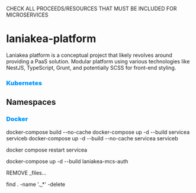 CHECK ALL PROCEEDS/RESOURCES THAT MUST BE INCLUDED FOR MICROSERVICES

# laniakea-platform
Laniakea platform is a conceptual project that likely revolves around providing a PaaS solution. Modular platform using various technologies like NestJS, TypeScript, Grunt, and potentially SCSS for front-end styling.





### <span style="color:#0099FF; font-weight: bolder;">Kubernetes</span> 

## Namespaces












### <span style="color:#0099FF; font-weight: bolder">Docker</span> 
docker-compose build --no-cache <service-a> <service-b>
docker-compose up -d --build servicea serviceb
docker-compose up -d --build --no-cache servicea serviceb

docker compose restart servicea



docker-compose up -d --build laniakea-mcs-auth























REMOVE _files...

find . -name '._*' -delete





<!---
LOAD .env
# LANIAKEA
LANIAKEA_HOME=/Volumes/ssd/workspace/projects/atis/laniakea-supercluster/laniakea-platform
lcp_local() {
  export $(grep -v "^#" "$LANIAKEA_HOME/infrastructure/local.env" | xargs)
}
lcp_docker() {
  export $(grep -v "^#" "$LANIAKEA_HOME/infrastructure/doker.env" | xargs)
}
export PATH=$PATH:$LANIAKEA_HOME

-=-=-=-=-=-=-=-=-=-=-=-=-=-=-=-=-=-=-=-=-=-=-=-=-=-=-=-=-=-=-=-=-=-=-=-=-=-=-=-=-=-=-=-=-=-=-=-=-=-=-=-=-=-=

DOC
npx compodoc -p tsconfig.json -s -w 

LOG
https://levelup.gitconnected.com/error-handling-and-logging-in-nestjs-best-practices-ecc871ade7d7

GUARDS
// https://github.com/ThomasOliver545/Blog-with-NestJS-and-Angular/blob/master/api/src/blog/service/blog.service.ts
// 1. https://docs.nestjs.com/guards
// 2. https://docs.nestjs.com/security/authentication
// 3. https://docs.nestjs.com/security/authorization


GIT

// display and sort Git branches by their last commit date
git for-each-ref --sort=-committerdate refs/heads/ --format="%(committerdate:short) %(refname:short)"














ASCII ART
https://patorjk.com/software/taag/#p=display&f=Graffiti&t=Type%20Something%20



Docker
docker network inspect bridge
docker login registry.hub.docker.com 


docker compose -f docker-compose.yml up -d
docker compose -f docker-compose.yml up -d <service1> <service2> <service...>


docker compose down -v

docker image prune
docker image prune --all


Cloud Stacks

GCP

Datastore
    https://hub.docker.com/r/mtlynch/firestore-emulator/
    https://joemugen.medium.com/how-to-develop-and-test-with-google-cloud-datastore-running-locally-7ebbc659b595
    https://stackoverflow.com/questions/54661757/google-datastore-unable-to-connect-inside-docker
    https://medium.com/@crip.popescu/running-gcp-pubsub-emulator-on-a-local-docker-environment-735c7f1e1f41
    https://cloud.google.com/datastore/docs/tools/datastore-emulator
    GUI:
        - datastore: https://github.com/GabiAxel/google-cloud-gui




Archtecture
https://learn.microsoft.com/en-us/azure/architecture/patterns/sharding

Silo - divide to conquer a PaaS platform




Database
    https://medium.com/@kumarabhishek0388/architecting-for-scale-part-1-load-balancing-sharding-and-replication-strategies-e6934e9e38f8

MongoDB
https://www.geeksforgeeks.org/how-to-seed-a-mongodb-database-using-docker-compose/



// OpenApi
// https://rehmat-sayany.medium.com/integrating-swagger-with-nestjs-a-step-by-step-guide-abd532743c43





BADGES
Como usar ícones e badges:
Markdown: Badges são frequentemente adicionados a arquivos README.md usando Markdown. Aqui está um exemplo de como adicionar um badge para a versão do NPM:

markdown
Copy code
![NPM Version](https://img.shields.io/npm/v/@nestjs/core.svg)
HTML: Você também pode usar HTML para adicionar badges:

html
Copy code
<a href="https://www.npmjs.com/package/@nestjs/core" target="_blank">
   <img src="https://img.shields.io/npm/v/@nestjs/core.svg" alt="NPM Version">
</a>
Sites para criar e personalizar badges:
Shields.io: Este é o site mais popular para criar badges customizados. Você pode escolher entre uma variedade de ícones, cores, e estilos. Você pode até mesmo criar badges personalizados que mostrem informações específicas sobre seu projeto.

BadgeMaker: Outra ferramenta útil para criar badges com suporte a várias integrações, como NPM, CI/CD, GitHub, etc.

SimpleIcons: Fornece ícones SVG para várias marcas populares, que você pode usar como parte de seus badges.

Exemplo de como criar um badge customizado no Shields.io:
Acesse o Shields.io. 
Escolha o estilo e o tipo de badge que deseja criar.
Customize o texto, cor, ícone, e outros parâmetros.
O site irá gerar a URL do badge, que você pode adicionar ao seu README.md usando Markdown ou HTML.


https://shields.io/
https://badgen.net/
https://simpleicons.org/

--->                                                                               



<!-- 
LIBS
npx eslint .
npx grunt clean
DEBUG=eslint:* npx grunt eslint

npx grunt check --type=breaking
npx grunt check --type=feat
npx grunt check --type=fix

npx compodoc -p tsconfig.json -s
npm install eslint@latest --save-dev --legacy-peer-deps //bypass the peer dependency resolutio
npm install eslint@latest eslint-plugin-import@latest eslint-config-airbnb-base@latest --save-dev --legacy-peer-deps


npm cache clean --force
npm access list packages
npm access list collaborators [<package> [<user>]]

npm publish --access public
npm publish --access public --verbose
npm unpublish @atisiothings/lib-core-domain@0.0.6
npm unpublish @atisiothings/lib-core-domain@0.0.6 --force


// https://pt.stackoverflow.com/questions/22431/express%C3%A3o-regular-para-rg



git config pull.rebase false
git merge origin/develop --allow-unrelated-histories
git credential-osxkeychain erase
host=github.com
-->


<!-- 
LIBS CONT...

npx eslint .
npx grunt clean
DEBUG=eslint:* npx grunt eslint

npx grunt check --type=breaking
npx grunt check --type=feat
npx grunt check --type=fix

npx compodoc -p tsconfig.json -s
npm install eslint@latest --save-dev --legacy-peer-deps //bypass the peer dependency resolutio
npm install eslint@latest eslint-plugin-import@latest eslint-config-airbnb-base@latest --save-dev --legacy-peer-deps


npm cache clean --force
npm access list packages
npm access list collaborators [<package> [<user>]]

npm publish --access public
npm publish --access public --verbose
npm unpublish @atisiothings/lib-core-domain@0.0.6
npm unpublish @atisiothings/lib-core-domain@0.0.6 --force


// https://pt.stackoverflow.com/questions/22431/express%C3%A3o-regular-para-rg

# GIT 
git remote add origin // git init
git remote set-url origin 
git merge origin/develop --allow-unrelated-histories
git credential-osxkeychain erase
host=github.com

error: RPC failed; HTTP 400 curl 22 The requested URL returned error: 400
git config --global http.postBuffer 157286400


# DEV - GRUNT
npx grunt clean --projects=laniakea-lib-database,laniakea-lib-central  

npx grunt --projects=laniakea-lib-central --build-type=ts
npx grunt deploy --projects=laniakea-lib-central --build-type=ts

npx grunt --projects=laniakea-lib-database --build-type=nest
npx grunt deploy --projects=laniakea-lib-database --build-type=nest
npx grunt --projects=laniakea-lib-database,laniakea-lib-http --build-type=nest

#CHECK Deps
npm install -g npm-check
npm-check

#DATA GENERATOR
https://generadordata.com/



IoT
PCB: https://www.pcb-hero.com/?utm_source=kitty&utm_medium=Linkedin&utm_campaign=post20241011152216&utm_content=native_video


Podman
podman --version

podman machine stop <machine-name>
podman machine start <machine-name>
podman machine set --rootful podman-machine-k8s
podman machine set --volume /Volumes:/Volumes <machine-name>

podman machine list





-->